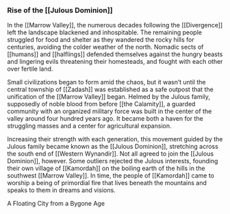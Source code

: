 ### Rise of the [[Julous Dominion]]

In the [[Marrow Valley]], the numerous decades following the [[Divergence]] left the landscape blackened and inhospitable. The remaining people struggled for food and shelter as they wandered the rocky hills for centuries, avoiding the colder weather of the north. Nomadic sects of [[humans]] and [[halflings]] defended themselves against the hungry beasts and lingering evils threatening their homesteads, and fought with each other over fertile land.

Small civilizations began to form amid the chaos, but it wasn’t until the central township of [[Zadash]] was established as a safe outpost that the unification of the [[Marrow Valley]] began. Helmed by the Julous family, supposedly of noble blood from before [[the Calamity]], a guarded community with an organized military force was built in the center of the valley around four hundred years ago. It became both a haven for the struggling masses and a center for agricultural expansion.

Increasing their strength with each generation, this movement guided by the Julous family became known as the [[Julous Dominion]], stretching across the south end of [[Western Wynandir]]. Not all agreed to join the [[Julous Dominion]], however. Some outliers rejected the Julous interests, founding their own village of [[Kamordah]] on the boiling earth of the hills in the southwest [[Marrow Valley]]. In time, the people of [[Kamordah]] came to worship a being of primordial fire that lives beneath the mountains and speaks to them in dreams and visions.

[](https://media.dndbeyond.com/compendium-images/egtw/yDOyqyOocErRgYJK/01-02.png)

A Floating City from a Bygone Age